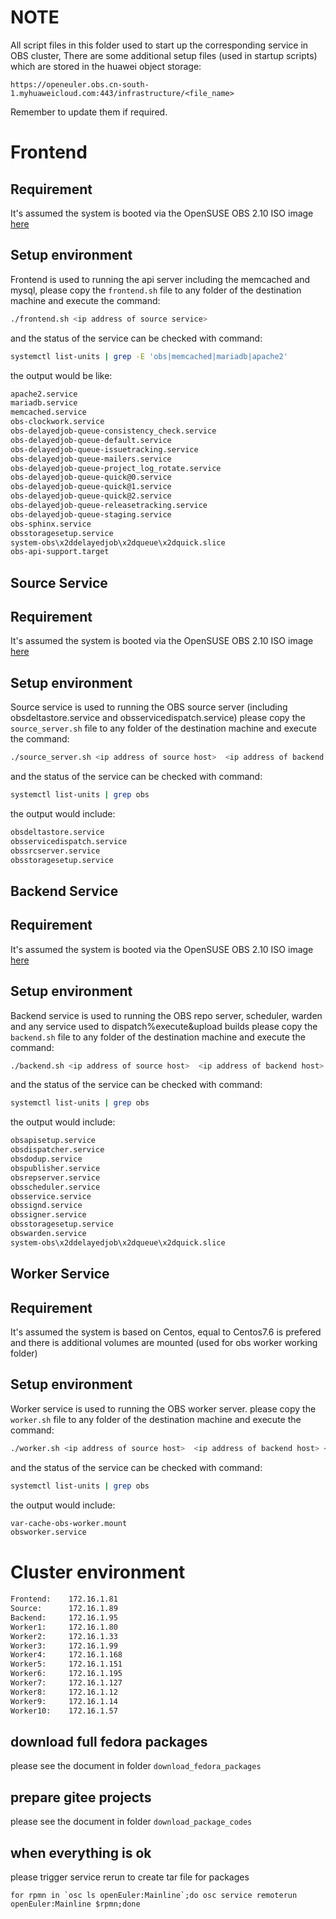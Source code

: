 # NOTE
All script files in this folder used to start up the corresponding service in OBS cluster,
There are some additional setup files (used in startup scripts) which are stored in the huawei object storage:
```
https://openeuler.obs.cn-south-1.myhuaweicloud.com:443/infrastructure/<file_name>
```
Remember to update them if required.

# Frontend
## Requirement
It's assumed the system is booted via the OpenSUSE OBS 2.10 ISO image [here](https://openbuildservice.org/download/)
## Setup environment
Frontend is used to running the api server including the memcached and mysql, please copy the `frontend.sh` file
to any folder of the destination machine and execute the command:
```bash
./frontend.sh <ip address of source service>
```
and the status of the service can be checked with command:
```bash
systemctl list-units | grep -E 'obs|memcached|mariadb|apache2'
```
the output would be like:
```bash
apache2.service                                                                loaded active running   The Apache Webserver
mariadb.service                                                                loaded active running   MySQL server
memcached.service                                                              loaded active running   memcached daemon
obs-clockwork.service                                                          loaded active running   Open Build Service Clockwork Daemon
obs-delayedjob-queue-consistency_check.service                                 loaded active running   Open Build Service DelayedJob Queue: consistency_check
obs-delayedjob-queue-default.service                                           loaded active running   Open Build Service DelayedJob Queue: default
obs-delayedjob-queue-issuetracking.service                                     loaded active running   Open Build Service DelayedJob Queue: issuetracking
obs-delayedjob-queue-mailers.service                                           loaded active running   Open Build Service DelayedJob Queue: mailers
obs-delayedjob-queue-project_log_rotate.service                                loaded active running   Open Build Service DelayedJob Queue: project_log_rotate
obs-delayedjob-queue-quick@0.service                                           loaded active running   Open Build Service DelayedJob Queue Instance: quick
obs-delayedjob-queue-quick@1.service                                           loaded active running   Open Build Service DelayedJob Queue Instance: quick
obs-delayedjob-queue-quick@2.service                                           loaded active running   Open Build Service DelayedJob Queue Instance: quick
obs-delayedjob-queue-releasetracking.service                                   loaded active running   Open Build Service DelayedJob Queue: releasetracking
obs-delayedjob-queue-staging.service                                           loaded active running   Open Build Service DelayedJob Queue: staging
obs-sphinx.service                                                             loaded active running   Open Build Service Sphinx Search Daemon
obsstoragesetup.service                                                        loaded active exited    OBS storage setup
system-obs\x2ddelayedjob\x2dqueue\x2dquick.slice                               loaded active active    system-obs\x2ddelayedjob\x2dqueue\x2dquick.slice
obs-api-support.target                                                         loaded active active    Open Build Service API Support Daemons
```

## Source Service
## Requirement
It's assumed the system is booted via the OpenSUSE OBS 2.10 ISO image [here](https://openbuildservice.org/download/)
## Setup environment
Source service is used to running the OBS source server (including obsdeltastore.service and obsservicedispatch.service)
please copy the `source_server.sh` file to any folder of the destination machine and execute the command:
```bash
./source_server.sh <ip address of source host>  <ip address of backend host>
```
and the status of the service can be checked with command:
```bash
systemctl list-units | grep obs
```
the output would include:
```bash
obsdeltastore.service                                                          loaded active running   OBS deltastore daemon
obsservicedispatch.service                                                     loaded active running   OBS source service dispatcher
obssrcserver.service                                                           loaded active running   OBS source repository server
obsstoragesetup.service                                                        loaded active exited    OBS storage setup
```

## Backend Service
## Requirement
It's assumed the system is booted via the OpenSUSE OBS 2.10 ISO image [here](https://openbuildservice.org/download/)
## Setup environment
Backend service is used to running the OBS repo server, scheduler, warden and any service used to dispatch%execute&upload builds
please copy the `backend.sh` file to any folder of the destination machine and execute the command:
```bash
./backend.sh <ip address of source host>  <ip address of backend host>
```
and the status of the service can be checked with command:
```bash
systemctl list-units | grep obs
```
the output would include:
```bash
obsapisetup.service                                                            loaded activating start     start OBS API Setup
obsdispatcher.service                                                          loaded active     running         OBS job dispatcher daemon
obsdodup.service                                                               loaded active     running         OBS dodup, updates download on demand metadata
obspublisher.service                                                           loaded active     running         OBS repository publisher
obsrepserver.service                                                           loaded active     running         OBS repository server
obsscheduler.service                                                           loaded active     exited          OBS job scheduler
obsservice.service                                                             loaded active     running         OBS source service server
obssignd.service                                                               loaded active     running         LSB: start the gpg sign daemon
obssigner.service                                                              loaded active     running         OBS signer service
obsstoragesetup.service                                                        loaded active     exited          OBS storage setup
obswarden.service                                                              loaded active     running         OBS warden, monitors the workers
system-obs\x2ddelayedjob\x2dqueue\x2dquick.slice                               loaded active     active          system-obs\x2ddelayedjob\x2dqueue\x2dquick.slice
```

## Worker Service
## Requirement
It's assumed the system is based on Centos, equal to Centos7.6 is prefered and there is additional volumes are mounted (used for obs worker working folder)
## Setup environment
Worker service is used to running the OBS worker server.
please copy the `worker.sh` file to any folder of the destination machine and execute the command:
```bash
./worker.sh <ip address of source host>  <ip address of backend host> <disk name that will be used>
```
and the status of the service can be checked with command:
```bash
systemctl list-units | grep obs
```
the output would include:
```bash
var-cache-obs-worker.mount                                                     loaded active mounted   /var/cache/obs/worker
obsworker.service                                                              loaded active running   LSB: Open Build Service worker
```
# Cluster environment
```bash
Frontend:    172.16.1.81
Source:      172.16.1.89
Backend:     172.16.1.95
Worker1:     172.16.1.80
Worker2:     172.16.1.33
Worker3:     172.16.1.99
Worker4:     172.16.1.168
Worker5:     172.16.1.151
Worker6:     172.16.1.195
Worker7:     172.16.1.127
Worker8:     172.16.1.12
Worker9:     172.16.1.14
Worker10:    172.16.1.57
```

## download full fedora packages
please see the document in folder `download_fedora_packages`

## prepare gitee projects
please see the document in folder `download_package_codes`

## when everything is ok
please trigger service rerun to create tar file for packages
```$xslt
for rpmn in `osc ls openEuler:Mainline`;do osc service remoterun openEuler:Mainline $rpmn;done
```
